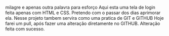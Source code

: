 milagre e apenas outra palavra para esforço
Aqui esta uma tela de login feita apenas com HTML e CSS.
Pretendo com o passar dos dias aprimorar ela.
Nesse projeto tambem servira como uma pratica de GIT e GITHUB
Hoje farei um pull, após fazer uma alteração diretamente no GITHUB.
Alteração feita com sucesso.
